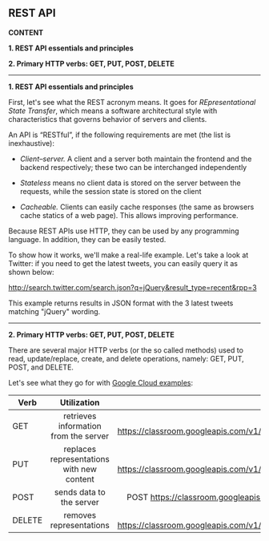## REST API

**CONTENT**

**1. REST API essentials and principles**

**2. Primary HTTP verbs: GET, PUT, POST, DELETE**

-----------------------------

**1. REST API essentials and principles**

First, let's see what the REST acronym means. It goes for *REpresentational State Transfer*, which means a software architectural style with characteristics that governs behavior of servers and clients.

An API is “RESTful”, if the following requirements are met (the list is inexhaustive):

- *Client–server.* A client and a server both maintain the frontend and the backend respectively; these two can be interchanged independently

- *Stateless* means no client data is stored on the server between the requests, while the session state is stored on the client

- *Cacheable.* Clients can easily cache responses (the same as browsers cache statics of a web page). This allows improving performance.

Because REST APIs use HTTP, they can be used by any programming language. In addition, they can be easily tested.

To show how it works, we'll make a real-life example. Let's take a look at Twitter: if you need to get the latest tweets, you can easily query it as shown below:

<http://search.twitter.com/search.json?q=jQuery&result_type=recent&rpp=3>

This example returns results in JSON format with the 3 latest tweets matching "jQuery" wording.

----------------------------------

**2. Primary HTTP verbs: GET, PUT, POST, DELETE**

There are several major HTTP verbs (or the so called methods) used to read, update/replace, create, and delete operations, namely: GET, PUT, POST, and DELETE.

Let's see what they go for with [Google Cloud examples](https://cloud.google.com/apis/design/standard_methods):

|Verb       | Utilization           | HTTP Mapping  |
| ------------- |:-------------:| -----:|
| GET      | retrieves information from the server | GET https://classroom.googleapis.com/v1/courses/{courseId}/students/{userId} |
| PUT      | replaces representations with new content     |   PUT https://classroom.googleapis.com/v1/courses/{courseId}/students/{userId} |
| POST | sends data to the server     | POST https://classroom.googleapis.com/v1/courses/{courseId}/students |
| DELETE | removes representations      | DELETE https://classroom.googleapis.com/v1/courses/{courseId}/students/{userId} |


